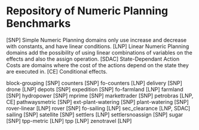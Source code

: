 # Repository of Numeric Planning Benchmarks

[SNP] Simple Numeric Planning domains only use increase and decrease with constants, and have linear conditions.
[LNP] Linear Numeric Planning domains add the possibility of using linear combinations of variables on the effects and also the assign operation.
[SDAC] State-Dependant Action Costs are domains where the cost of the actions depend on the state they are executed in.
[CE] Conditional effects.

block-grouping [SNP]
counters [SNP]
fo-counters [LNP]
delivery [SNP]
drone [LNP]
depots [SNP]
expedition [SNP]
fo-farmland [LNP]
farmland [SNP]
hydropower [SNP]
mprime [SNP]
markettrader [SNP]
petrobras [LNP, CE]
pathwaysmetric [SNP]
ext-plant-watering [SNP]
plant-watering [SNP]
rover-linear [LNP]
rover [SNP]
fo-sailing [LNP]
sec_clearance [LNP, SDAC]
sailing [SNP]
satellite [SNP]
settlers [LNP]
settlersnoassign [SNP]
sugar [SNP]
tpp-metric [LNP]
tpp [LNP]
zenotravel [LNP]
